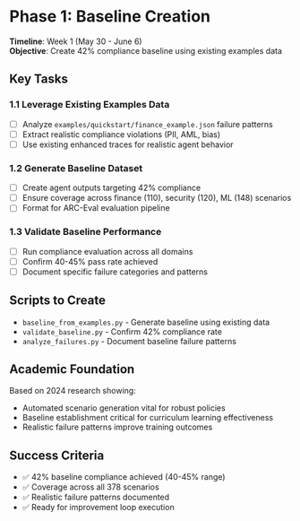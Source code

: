 # Phase 1: Baseline Creation

**Timeline**: Week 1 (May 30 - June 6)  
**Objective**: Create 42% compliance baseline using existing examples data

## Key Tasks

### 1.1 Leverage Existing Examples Data
- [ ] Analyze `examples/quickstart/finance_example.json` failure patterns
- [ ] Extract realistic compliance violations (PII, AML, bias)
- [ ] Use existing enhanced traces for realistic agent behavior

### 1.2 Generate Baseline Dataset
- [ ] Create agent outputs targeting 42% compliance
- [ ] Ensure coverage across finance (110), security (120), ML (148) scenarios
- [ ] Format for ARC-Eval evaluation pipeline

### 1.3 Validate Baseline Performance
- [ ] Run compliance evaluation across all domains
- [ ] Confirm 40-45% pass rate achieved
- [ ] Document specific failure categories and patterns

## Scripts to Create
- `baseline_from_examples.py` - Generate baseline using existing data
- `validate_baseline.py` - Confirm 42% compliance rate
- `analyze_failures.py` - Document baseline failure patterns

## Academic Foundation
Based on 2024 research showing:
- Automated scenario generation vital for robust policies
- Baseline establishment critical for curriculum learning effectiveness
- Realistic failure patterns improve training outcomes

## Success Criteria
- ✅ 42% baseline compliance achieved (40-45% range)
- ✅ Coverage across all 378 scenarios
- ✅ Realistic failure patterns documented
- ✅ Ready for improvement loop execution